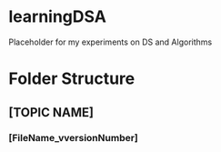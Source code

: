 # learningDSA
Placeholder for my experiments on DS and Algorithms


# Folder Structure
## [TOPIC NAME]
###       [FileName_vversionNumber]
